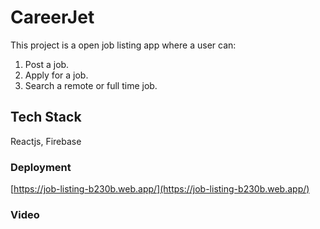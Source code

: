 # CareerJet

This project is a open job listing app where a user can:
1. Post a job.
2. Apply for a job.
3. Search a remote or full time job.

## Tech Stack
Reactjs, Firebase

### Deployment
[https://job-listing-b230b.web.app/](https://job-listing-b230b.web.app/)


### Video

